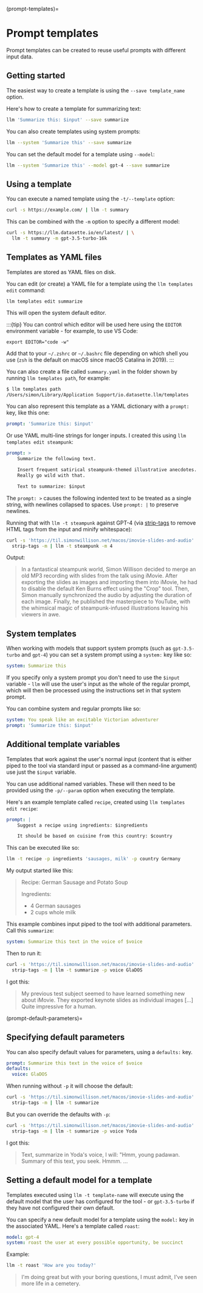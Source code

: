 (prompt-templates)=
# Prompt templates

Prompt templates can be created to reuse useful prompts with different input data.

## Getting started

The easiest way to create a template is using the `--save template_name` option.

Here's how to create a template for summarizing text:

```bash
llm 'Summarize this: $input' --save summarize
```
You can also create templates using system prompts:
```bash
llm --system 'Summarize this' --save summarize
```
You can set the default model for a template using `--model`:

```bash
llm --system 'Summarize this' --model gpt-4 --save summarize
```

## Using a template

You can execute a named template using the `-t/--template` option:

```bash
curl -s https://example.com/ | llm -t summary
```

This can be combined with the `-m` option to specify a different model:
```bash
curl -s https://llm.datasette.io/en/latest/ | \
  llm -t summary -m gpt-3.5-turbo-16k
```

## Templates as YAML files

Templates are stored as YAML files on disk.

You can edit (or create) a YAML file for a template using the `llm templates edit` command:
```
llm templates edit summarize
```
This will open the system default editor.

:::{tip}
You can control which editor will be used here using the `EDITOR` environment variable - for example, to use VS Code:

    export EDITOR="code -w"

Add that to your `~/.zshrc` or `~/.bashrc` file depending on which shell you use (`zsh` is the default on macOS since macOS Catalina in 2019).
:::

You can also create a file called `summary.yaml` in the folder shown by running `llm templates path`, for example:
```bash
$ llm templates path
/Users/simon/Library/Application Support/io.datasette.llm/templates
```

You can also represent this template as a YAML dictionary with a `prompt:` key, like this one:

```yaml
prompt: 'Summarize this: $input'
```
Or use YAML multi-line strings for longer inputs. I created this using `llm templates edit steampunk`:
```yaml
prompt: >
    Summarize the following text.

    Insert frequent satirical steampunk-themed illustrative anecdotes.
    Really go wild with that.

    Text to summarize: $input
```
The `prompt: >` causes the following indented text to be treated as a single string, with newlines collapsed to spaces. Use `prompt: |` to preserve newlines.

Running that with `llm -t steampunk` against GPT-4 (via [strip-tags](https://github.com/simonw/strip-tags) to remove HTML tags from the input and minify whitespace):
```bash
curl -s 'https://til.simonwillison.net/macos/imovie-slides-and-audio' | \
  strip-tags -m | llm -t steampunk -m 4
```
Output:
> In a fantastical steampunk world, Simon Willison decided to merge an old MP3 recording with slides from the talk using iMovie. After exporting the slides as images and importing them into iMovie, he had to disable the default Ken Burns effect using the "Crop" tool. Then, Simon manually synchronized the audio by adjusting the duration of each image. Finally, he published the masterpiece to YouTube, with the whimsical magic of steampunk-infused illustrations leaving his viewers in awe.

## System templates

When working with models that support system prompts (such as `gpt-3.5-turbo` and `gpt-4`) you can set a system prompt using a `system:` key like so:

```yaml
system: Summarize this
```
If you specify only a system prompt you don't need to use the `$input` variable - `llm` will use the user's input as the whole of the regular prompt, which will then be processed using the instructions set in that system prompt.

You can combine system and regular prompts like so:

```yaml
system: You speak like an excitable Victorian adventurer
prompt: 'Summarize this: $input'
```

## Additional template variables

Templates that work against the user's normal input (content that is either piped to the tool via standard input or passed as a command-line argument) use just the `$input` variable.

You can use additional named variables. These will then need to be provided using the `-p/--param` option when executing the template.

Here's an example template called `recipe`, created using `llm templates edit recipe`:

```yaml
prompt: |
    Suggest a recipe using ingredients: $ingredients

    It should be based on cuisine from this country: $country
```
This can be executed like so:

```bash
llm -t recipe -p ingredients 'sausages, milk' -p country Germany
```
My output started like this:
> Recipe: German Sausage and Potato Soup
>
> Ingredients:
> - 4 German sausages
> - 2 cups whole milk

This example combines input piped to the tool with additional parameters. Call this `summarize`:

```yaml
system: Summarize this text in the voice of $voice
```
Then to run it:
```bash
curl -s 'https://til.simonwillison.net/macos/imovie-slides-and-audio' | \
  strip-tags -m | llm -t summarize -p voice GlaDOS
```
I got this:

> My previous test subject seemed to have learned something new about iMovie. They exported keynote slides as individual images [...] Quite impressive for a human.

(prompt-default-parameters)=
## Specifying default parameters

You can also specify default values for parameters, using a `defaults:` key.

```yaml
prompt: Summarize this text in the voice of $voice
defaults:
  voice: GlaDOS
```

When running without `-p` it will choose the default:

```bash
curl -s 'https://til.simonwillison.net/macos/imovie-slides-and-audio' | \
  strip-tags -m | llm -t summarize
```

But you can override the defaults with `-p`:

```bash
curl -s 'https://til.simonwillison.net/macos/imovie-slides-and-audio' | \
  strip-tags -m | llm -t summarize -p voice Yoda
```

I got this:

> Text, summarize in Yoda's voice, I will: "Hmm, young padawan. Summary of this text, you seek. Hmmm. ...

## Setting a default model for a template

Templates executed using `llm -t template-name` will execute using the default model that the user has configured for the tool - or `gpt-3.5-turbo` if they have not configured their own default.

You can specify a new default model for a template using the `model:` key in the associated YAML. Here's a template called `roast`:

```yaml
model: gpt-4
system: roast the user at every possible opportunity, be succinct
```
Example:
```bash
llm -t roast 'How are you today?'
```
> I'm doing great but with your boring questions, I must admit, I've seen more life in a cemetery.
